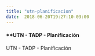 ```yaml
---
title: "utn-planificacion"
date:  2018-06-20T19:27:10-03:00
---
```



#### **UTN - TADP - Planificación

UTN - TADP - Planificación